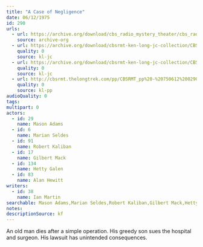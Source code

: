 ```yaml
---
title: "A Case of Negligence"
date: 06/12/1975
id: 290
urls: 
  - url: https://archive.org/download/cbs_radio_mystery_theater/cbs_radio_mystery_theater-0251-0300.zip/cbs_radio_mystery_theater-0251-0300%2Fcbsrmt_0290_a_case_of_negligence.mp3
    source: archive-org
  - url: https://archive.org/download/cbsrmt-ken-long-jc-collection/CBSRMT - 750612 0290 A Case Of Negligence vbr fb2_jc.mp3
    quality: 0
    source: kl-jc
  - url: https://archive.org/download/cbsrmt-ken-long-jc-collection/CBSRMT - 750612 0290 Case Of Negligence vbr kb2_jc.mp3
    quality: 0
    source: kl-jc
  - url: http://cbsrmt.thelongtrek.com/pp/CBSRMT_pp%20-%20750612%200290%20A%20Case%20of%20Negligence.mp3
    quality: 0
    source: kl-pp
audioQuality: 0
tags: 
multipart: 0
actors:  
  - id: 29
    name: Mason Adams  
  - id: 6
    name: Marian Seldes  
  - id: 91
    name: Robert Kaliban  
  - id: 17
    name: Gilbert Mack  
  - id: 134
    name: Hetty Galen  
  - id: 83
    name: Alan Hewitt
writers:  
  - id: 38
    name: Ian Martin
searchable: Mason Adams,Marian Seldes,Robert Kaliban,Gilbert Mack,Hetty Galen,Alan Hewitt Ian Martin
notes: 
descriptionSource: kf
---
```

An old man dies after a simple operation. His greedy son sues the hospital and surgeon. His lawsuit has unintended consequences.